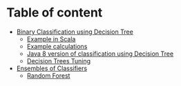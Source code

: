 # Table of content

* [Binary Classification using Decision Tree](notes/classification.md)
    * [Example in Scala](notes/writing.md)
    * [Example calculations](notes/gitbook.md)
    * [Java 8 version of classification using Decision Tree](notes/gitbook.md)
    * [Decision Trees Tuning](notes/tuning.md)
* [Ensembles of Classifiers]()
    * [Random Forest]()
